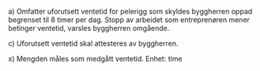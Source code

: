a) Omfatter uforutsett ventetid for pelerigg som skyldes byggherren oppad begrenset til 8 timer per dag. Stopp av arbeidet som entreprenøren mener betinger ventetid, varsles byggherren omgående.

c) Uforutsett ventetid skal attesteres av byggherren.

x) Mengden måles som medgått ventetid. Enhet: time

